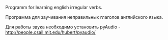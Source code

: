 Programm for learning english irregular verbs.

Программа для заучивания неправильных глаголов английского языка.

Для работы звука необходимо установить pyAudio - http://people.csail.mit.edu/hubert/pyaudio/